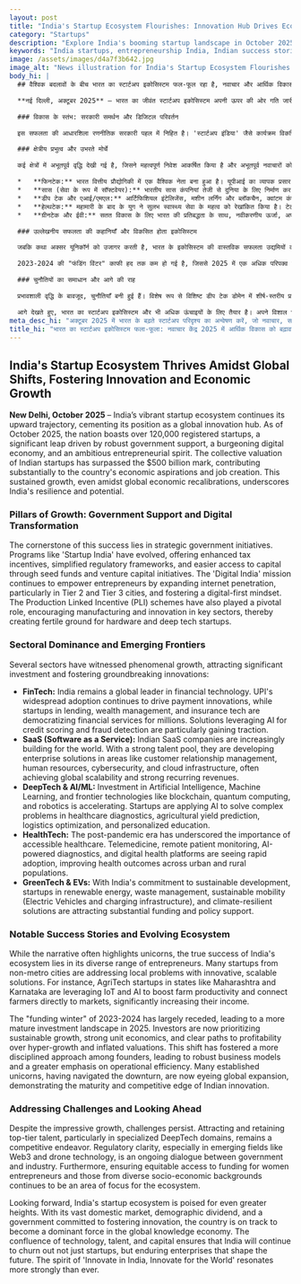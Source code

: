 ```yaml
---
layout: post
title: "India's Startup Ecosystem Flourishes: Innovation Hub Drives Economic Growth in 2025"
category: "Startups"
description: "Explore India's booming startup landscape in October 2025, driven by innovation, government support, and diverse success stories across key sectors."
keywords: "India startups, entrepreneurship India, Indian success stories, startup ecosystem, Make in India, Digital India, October 2025, भारत स्टार्टअप्स, भारतीय उद्यमिता, भारत सफलता की कहानियाँ, स्टार्टअप इकोसिस्टम, मेक इन इंडिया, डिजिटल इंडिया, अक्टूबर 2025"
image: /assets/images/d4a7f3b642.jpg
image_alt: "News illustration for India's Startup Ecosystem Flourishes: Innovation Hub Drives Economic Growth in 2025"
body_hi: |
  ## वैश्विक बदलावों के बीच भारत का स्टार्टअप इकोसिस्टम फल-फूल रहा है, नवाचार और आर्थिक विकास को बढ़ावा दे रहा है

  **नई दिल्ली, अक्टूबर 2025** – भारत का जीवंत स्टार्टअप इकोसिस्टम अपनी ऊपर की ओर गति जारी रखे हुए है, वैश्विक नवाचार केंद्र के रूप में अपनी स्थिति मजबूत कर रहा है। अक्टूबर 2025 तक, देश में 120,000 से अधिक पंजीकृत स्टार्टअप हैं, जो मजबूत सरकारी समर्थन, बढ़ती डिजिटल अर्थव्यवस्था और महत्वाकांक्षी उद्यमी भावना से प्रेरित एक महत्वपूर्ण छलांग है। भारतीय स्टार्टअप्स का सामूहिक मूल्यांकन $500 बिलियन के आंकड़े को पार कर गया है, जो देश की आर्थिक आकांक्षाओं और रोजगार सृजन में काफी योगदान दे रहा है। वैश्विक आर्थिक पुनर्संतुलन के बावजूद यह निरंतर वृद्धि, भारत के लचीलेपन और क्षमता को रेखांकित करती है।

  ### विकास के स्तंभ: सरकारी समर्थन और डिजिटल परिवर्तन

  इस सफलता की आधारशिला रणनीतिक सरकारी पहल में निहित है। 'स्टार्टअप इंडिया' जैसे कार्यक्रम विकसित हुए हैं, जो उन्नत कर प्रोत्साहन, सरलीकृत नियामक ढांचा और सीड फंड और वेंचर कैपिटल पहलों के माध्यम से पूंजी तक आसान पहुंच प्रदान करते हैं। 'डिजिटल इंडिया' मिशन विशेष रूप से टियर 2 और टियर 3 शहरों में इंटरनेट पहुंच का विस्तार करके और डिजिटल-फर्स्ट मानसिकता को बढ़ावा देकर उद्यमियों को सशक्त बनाना जारी रखता है। उत्पादन-लिंक्ड प्रोत्साहन (पीएलआई) योजनाओं ने भी महत्वपूर्ण भूमिका निभाई है, प्रमुख क्षेत्रों में विनिर्माण और नवाचार को प्रोत्साहित किया है, जिससे हार्डवेयर और डीप टेक स्टार्टअप्स के लिए उर्वर जमीन तैयार हुई है।

  ### क्षेत्रीय प्रभुत्व और उभरते मोर्चे

  कई क्षेत्रों में अभूतपूर्व वृद्धि देखी गई है, जिसने महत्वपूर्ण निवेश आकर्षित किया है और अभूतपूर्व नवाचारों को बढ़ावा दिया है:

  *   **फिनटेक:** भारत वित्तीय प्रौद्योगिकी में एक वैश्विक नेता बना हुआ है। यूपीआई का व्यापक प्रसार भुगतान नवाचारों को बढ़ावा दे रहा है, जबकि ऋण, धन प्रबंधन और बीमा तकनीक में स्टार्टअप लाखों लोगों के लिए वित्तीय सेवाओं का लोकतंत्रीकरण कर रहे हैं। क्रेडिट स्कोरिंग और धोखाधड़ी का पता लगाने के लिए एआई का लाभ उठाने वाले समाधान विशेष रूप से कर्षण प्राप्त कर रहे हैं।
  *   **सास (सेवा के रूप में सॉफ्टवेयर):** भारतीय सास कंपनियां तेजी से दुनिया के लिए निर्माण कर रही हैं। एक मजबूत प्रतिभा पूल के साथ, वे ग्राहक संबंध प्रबंधन, मानव संसाधन, साइबर सुरक्षा और क्लाउड इन्फ्रास्ट्रक्चर जैसे क्षेत्रों में उद्यम समाधान विकसित कर रहे हैं, अक्सर वैश्विक स्केलेबिलिटी और मजबूत आवर्ती राजस्व प्राप्त कर रहे हैं।
  *   **डीप टेक और एआई/एमएल:** आर्टिफिशियल इंटेलिजेंस, मशीन लर्निंग और ब्लॉकचैन, क्वांटम कंप्यूटिंग और रोबोटिक्स जैसी फ्रंटियर प्रौद्योगिकियों में निवेश में तेजी आ रही है। स्टार्टअप स्वास्थ्य निदान, कृषि उपज भविष्यवाणी, रसद अनुकूलन और व्यक्तिगत शिक्षा में जटिल समस्याओं को हल करने के लिए एआई का उपयोग कर रहे हैं।
  *   **हेल्थटेक:** महामारी के बाद के युग ने सुलभ स्वास्थ्य सेवा के महत्व को रेखांकित किया है। टेलीमेडिसिन, दूरस्थ रोगी निगरानी, एआई-संचालित निदान और डिजिटल स्वास्थ्य प्लेटफॉर्म तेजी से अपनाए जा रहे हैं, जिससे शहरी और ग्रामीण आबादी में स्वास्थ्य परिणामों में सुधार हो रहा है।
  *   **ग्रीनटेक और ईवी:** सतत विकास के लिए भारत की प्रतिबद्धता के साथ, नवीकरणीय ऊर्जा, अपशिष्ट प्रबंधन, टिकाऊ गतिशीलता (इलेक्ट्रिक वाहन और चार्जिंग इन्फ्रास्ट्रक्चर), और जलवायु-लचीले समाधानों में स्टार्टअप पर्याप्त धन और नीतिगत समर्थन आकर्षित कर रहे हैं।

  ### उल्लेखनीय सफलता की कहानियाँ और विकसित होता इकोसिस्टम

  जबकि कथा अक्सर यूनिकॉर्न को उजागर करती है, भारत के इकोसिस्टम की वास्तविक सफलता उद्यमियों की विविध श्रेणी में निहित है। गैर-महानगर शहरों के कई स्टार्टअप अभिनव, स्केलेबल समाधानों के साथ स्थानीय समस्याओं का समाधान कर रहे हैं। उदाहरण के लिए, महाराष्ट्र और कर्नाटक जैसे राज्यों में एग्रीटेक स्टार्टअप कृषि उत्पादकता को बढ़ावा देने और किसानों को सीधे बाजारों से जोड़ने के लिए IoT और AI का लाभ उठा रहे हैं, जिससे उनकी आय में उल्लेखनीय वृद्धि हुई है।

  2023-2024 की "फंडिंग विंटर" काफी हद तक कम हो गई है, जिससे 2025 में एक अधिक परिपक्व निवेश परिदृश्य बन गया है। निवेशक अब हाइपर-ग्रोथ और बढ़ी हुई वैल्यूएशन पर टिकाऊ विकास, मजबूत यूनिट इकोनॉमिक्स और लाभप्रदता के स्पष्ट रास्तों को प्राथमिकता दे रहे हैं। इस बदलाव ने संस्थापकों के बीच अधिक अनुशासित दृष्टिकोण को बढ़ावा दिया है, जिससे मजबूत व्यावसायिक मॉडल और परिचालन दक्षता पर अधिक जोर दिया गया है। कई स्थापित यूनिकॉर्न, मंदी से उबरने के बाद, अब वैश्विक विस्तार पर नजर गड़ाए हुए हैं, जो भारतीय नवाचार की परिपक्वता और प्रतिस्पर्धी बढ़त को प्रदर्शित करता है।

  ### चुनौतियों का समाधान और आगे की राह

  प्रभावशाली वृद्धि के बावजूद, चुनौतियाँ बनी हुई हैं। विशेष रूप से विशिष्ट डीप टेक डोमेन में शीर्ष-स्तरीय प्रतिभा को आकर्षित करना और बनाए रखना एक प्रतिस्पर्धी प्रयास बना हुआ है। नियामक स्पष्टता, विशेष रूप से वेब3 और ड्रोन प्रौद्योगिकी जैसे उभरते क्षेत्रों में, सरकार और उद्योग के बीच एक निरंतर संवाद है। इसके अलावा, महिला उद्यमियों और विविध सामाजिक-आर्थिक पृष्ठभूमि से आने वालों के लिए धन तक समान पहुंच सुनिश्चित करना इकोसिस्टम के लिए एक फोकस क्षेत्र बना हुआ है।

  आगे देखते हुए, भारत का स्टार्टअप इकोसिस्टम और भी अधिक ऊंचाइयों के लिए तैयार है। अपने विशाल घरेलू बाजार, जनसांख्यिकीय लाभांश और नवाचार को बढ़ावा देने के लिए प्रतिबद्ध सरकार के साथ, देश वैश्विक ज्ञान अर्थव्यवस्था में एक प्रभावशाली शक्ति बनने की राह पर है। प्रौद्योगिकी, प्रतिभा और पूंजी का संगम यह सुनिश्चित करता है कि भारत न केवल स्टार्टअप, बल्कि स्थायी उद्यमों का निर्माण जारी रखेगा जो भविष्य को आकार देते हैं। 'भारत में नवाचार, दुनिया के लिए नवाचार' की भावना पहले से कहीं अधिक दृढ़ता से गूंजती है।
meta_desc_hi: "अक्टूबर 2025 में भारत के बढ़ते स्टार्टअप परिदृश्य का अन्वेषण करें, जो नवाचार, सरकारी समर्थन और प्रमुख क्षेत्रों में विविध सफलता की कहानियों से प्रेरित है।"
title_hi: "भारत का स्टार्टअप इकोसिस्टम फला-फूला: नवाचार केंद्र 2025 में आर्थिक विकास को बढ़ावा दे रहा है"
---
```

## India's Startup Ecosystem Thrives Amidst Global Shifts, Fostering Innovation and Economic Growth

**New Delhi, October 2025** – India’s vibrant startup ecosystem continues its upward trajectory, cementing its position as a global innovation hub. As of October 2025, the nation boasts over 120,000 registered startups, a significant leap driven by robust government support, a burgeoning digital economy, and an ambitious entrepreneurial spirit. The collective valuation of Indian startups has surpassed the $500 billion mark, contributing substantially to the country's economic aspirations and job creation. This sustained growth, even amidst global economic recalibrations, underscores India's resilience and potential.

### Pillars of Growth: Government Support and Digital Transformation

The cornerstone of this success lies in strategic government initiatives. Programs like 'Startup India' have evolved, offering enhanced tax incentives, simplified regulatory frameworks, and easier access to capital through seed funds and venture capital initiatives. The 'Digital India' mission continues to empower entrepreneurs by expanding internet penetration, particularly in Tier 2 and Tier 3 cities, and fostering a digital-first mindset. The Production Linked Incentive (PLI) schemes have also played a pivotal role, encouraging manufacturing and innovation in key sectors, thereby creating fertile ground for hardware and deep tech startups.

### Sectoral Dominance and Emerging Frontiers

Several sectors have witnessed phenomenal growth, attracting significant investment and fostering groundbreaking innovations:

*   **FinTech:** India remains a global leader in financial technology. UPI's widespread adoption continues to drive payment innovations, while startups in lending, wealth management, and insurance tech are democratizing financial services for millions. Solutions leveraging AI for credit scoring and fraud detection are particularly gaining traction.
*   **SaaS (Software as a Service):** Indian SaaS companies are increasingly building for the world. With a strong talent pool, they are developing enterprise solutions in areas like customer relationship management, human resources, cybersecurity, and cloud infrastructure, often achieving global scalability and strong recurring revenues.
*   **DeepTech & AI/ML:** Investment in Artificial Intelligence, Machine Learning, and frontier technologies like blockchain, quantum computing, and robotics is accelerating. Startups are applying AI to solve complex problems in healthcare diagnostics, agricultural yield prediction, logistics optimization, and personalized education.
*   **HealthTech:** The post-pandemic era has underscored the importance of accessible healthcare. Telemedicine, remote patient monitoring, AI-powered diagnostics, and digital health platforms are seeing rapid adoption, improving health outcomes across urban and rural populations.
*   **GreenTech & EVs:** With India's commitment to sustainable development, startups in renewable energy, waste management, sustainable mobility (Electric Vehicles and charging infrastructure), and climate-resilient solutions are attracting substantial funding and policy support.

### Notable Success Stories and Evolving Ecosystem

While the narrative often highlights unicorns, the true success of India's ecosystem lies in its diverse range of entrepreneurs. Many startups from non-metro cities are addressing local problems with innovative, scalable solutions. For instance, AgriTech startups in states like Maharashtra and Karnataka are leveraging IoT and AI to boost farm productivity and connect farmers directly to markets, significantly increasing their income.

The "funding winter" of 2023-2024 has largely receded, leading to a more mature investment landscape in 2025. Investors are now prioritizing sustainable growth, strong unit economics, and clear paths to profitability over hyper-growth and inflated valuations. This shift has fostered a more disciplined approach among founders, leading to robust business models and a greater emphasis on operational efficiency. Many established unicorns, having navigated the downturn, are now eyeing global expansion, demonstrating the maturity and competitive edge of Indian innovation.

### Addressing Challenges and Looking Ahead

Despite the impressive growth, challenges persist. Attracting and retaining top-tier talent, particularly in specialized DeepTech domains, remains a competitive endeavor. Regulatory clarity, especially in emerging fields like Web3 and drone technology, is an ongoing dialogue between government and industry. Furthermore, ensuring equitable access to funding for women entrepreneurs and those from diverse socio-economic backgrounds continues to be an area of focus for the ecosystem.

Looking forward, India's startup ecosystem is poised for even greater heights. With its vast domestic market, demographic dividend, and a government committed to fostering innovation, the country is on track to become a dominant force in the global knowledge economy. The confluence of technology, talent, and capital ensures that India will continue to churn out not just startups, but enduring enterprises that shape the future. The spirit of 'Innovate in India, Innovate for the World' resonates more strongly than ever.

